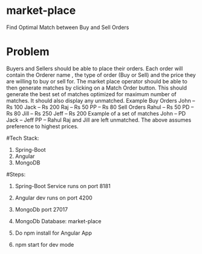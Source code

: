 # market-place
Find Optimal Match between Buy and Sell Orders

# Problem 
Buyers and Sellers should be able to place their orders. Each order will contain
the Orderer name , the type of order (Buy or Sell) and the price they are willing
to buy or sell for.
The market place operator should be able to then generate matches by clicking
on a Match Order button. This should generate the best set of matches optimized
for maximum number of matches. It should also display any unmatched.
Example
Buy Orders
John – Rs 100
Jack – Rs 200
Raj – Rs 50
PP – Rs 80
Sell Orders
Rahul – Rs 50
PD – Rs 80
Jill – Rs 250
Jeff – Rs 200
Example of a set of matches
John – PD
Jack – Jeff
PP – Rahul
Raj and Jill are left unmatched. The above assumes preference to highest prices.

#Tech Stack:
1. Spring-Boot
2. Angular
3. MongoDB

#Steps:

1. Spring-Boot Service runs on port 8181
2. Angular dev runs on port 4200
3. MongoDb port 27017
4. MongoDb Database: market-place

1. Do npm install for Angular App
2. npm start for dev mode


